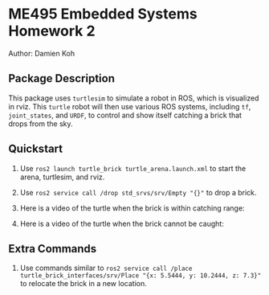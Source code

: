 # ME495 Embedded Systems Homework 2
Author: Damien Koh

## Package Description
This package uses `turtlesim` to simulate a robot in ROS, which is visualized in rviz.
This `turtle` robot will then use various ROS systems, including `tf`, `joint_states`, and `URDF`, to control and show itself catching a brick that drops from the sky.

## Quickstart
1. Use `ros2 launch turtle_brick turtle_arena.launch.xml` to start the arena, turtlesim, and rviz.
2. Use `ros2 service call /drop std_srvs/srv/Empty "{}"` to drop a brick.
3. Here is a video of the turtle when the brick is within catching range:


4. Here is a video of the turtle when the brick cannot be caught:



## Extra Commands
1. Use commands similar to `ros2 service call /place turtle_brick_interfaces/srv/Place "{x: 5.5444, y: 10.2444, z: 7.3}"` to relocate the brick in a new location.